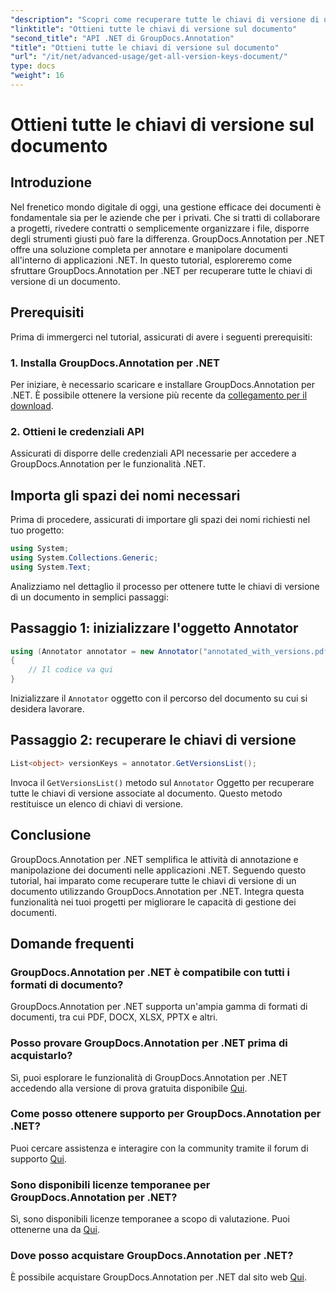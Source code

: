 ```yaml
---
"description": "Scopri come recuperare tutte le chiavi di versione di un documento utilizzando GroupDocs.Annotation per .NET. Migliora le tue capacità di gestione dei documenti con questa guida completa."
"linktitle": "Ottieni tutte le chiavi di versione sul documento"
"second_title": "API .NET di GroupDocs.Annotation"
"title": "Ottieni tutte le chiavi di versione sul documento"
"url": "/it/net/advanced-usage/get-all-version-keys-document/"
type: docs
"weight": 16
---
```


# Ottieni tutte le chiavi di versione sul documento

## Introduzione
Nel frenetico mondo digitale di oggi, una gestione efficace dei documenti è fondamentale sia per le aziende che per i privati. Che si tratti di collaborare a progetti, rivedere contratti o semplicemente organizzare i file, disporre degli strumenti giusti può fare la differenza. GroupDocs.Annotation per .NET offre una soluzione completa per annotare e manipolare documenti all'interno di applicazioni .NET. In questo tutorial, esploreremo come sfruttare GroupDocs.Annotation per .NET per recuperare tutte le chiavi di versione di un documento.
## Prerequisiti
Prima di immergerci nel tutorial, assicurati di avere i seguenti prerequisiti:
### 1. Installa GroupDocs.Annotation per .NET
Per iniziare, è necessario scaricare e installare GroupDocs.Annotation per .NET. È possibile ottenere la versione più recente da [collegamento per il download](https://releases.groupdocs.com/annotation/net/).
### 2. Ottieni le credenziali API
Assicurati di disporre delle credenziali API necessarie per accedere a GroupDocs.Annotation per le funzionalità .NET.

## Importa gli spazi dei nomi necessari
Prima di procedere, assicurati di importare gli spazi dei nomi richiesti nel tuo progetto:
```csharp
using System;
using System.Collections.Generic;
using System.Text;
```

Analizziamo nel dettaglio il processo per ottenere tutte le chiavi di versione di un documento in semplici passaggi:
## Passaggio 1: inizializzare l'oggetto Annotator
```csharp
using (Annotator annotator = new Annotator("annotated_with_versions.pdf"))
{
    // Il codice va qui
}
```
Inizializzare il `Annotator` oggetto con il percorso del documento su cui si desidera lavorare.
## Passaggio 2: recuperare le chiavi di versione
```csharp
List<object> versionKeys = annotator.GetVersionsList();
```
Invoca il `GetVersionsList()` metodo sul `Annotator` Oggetto per recuperare tutte le chiavi di versione associate al documento. Questo metodo restituisce un elenco di chiavi di versione.

## Conclusione
GroupDocs.Annotation per .NET semplifica le attività di annotazione e manipolazione dei documenti nelle applicazioni .NET. Seguendo questo tutorial, hai imparato come recuperare tutte le chiavi di versione di un documento utilizzando GroupDocs.Annotation per .NET. Integra questa funzionalità nei tuoi progetti per migliorare le capacità di gestione dei documenti.
## Domande frequenti
### GroupDocs.Annotation per .NET è compatibile con tutti i formati di documento?
GroupDocs.Annotation per .NET supporta un'ampia gamma di formati di documenti, tra cui PDF, DOCX, XLSX, PPTX e altri.
### Posso provare GroupDocs.Annotation per .NET prima di acquistarlo?
Sì, puoi esplorare le funzionalità di GroupDocs.Annotation per .NET accedendo alla versione di prova gratuita disponibile [Qui](https://releases.groupdocs.com/).
### Come posso ottenere supporto per GroupDocs.Annotation per .NET?
Puoi cercare assistenza e interagire con la community tramite il forum di supporto [Qui](https://forum.groupdocs.com/c/annotation/10).
### Sono disponibili licenze temporanee per GroupDocs.Annotation per .NET?
Sì, sono disponibili licenze temporanee a scopo di valutazione. Puoi ottenerne una da [Qui](https://purchase.groupdocs.com/temporary-license/).
### Dove posso acquistare GroupDocs.Annotation per .NET?
È possibile acquistare GroupDocs.Annotation per .NET dal sito web [Qui](https://purchase.groupdocs.com/buy).